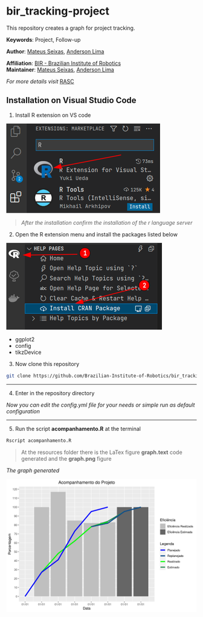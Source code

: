 # bir_tracking-project

This repository creates a graph for project tracking. 

**Keywords**: Project, Follow-up

**Author**: [Mateus Seixas](https://github.com/seixasxbr), [Anderson Lima](https://github.com/aldenpower)

**Affiliation**: [BIR - Brazilian Institute of Robotics](https://github.comBrazilian-Institute-of-Robotics) <br />
**Maintainer**: [Mateus Seixas](https://github.com/seixasxbr), [Anderson Lima](https://github.com/aldenpower)

_For more details visit_ [RASC](https://www.braziliansinrobotics.com/)

## Installation on Visual Studio Code

1. Install R extension on VS code

![graph](./resources/extension.png)

> _After the installation confirm the installation of the r language server_

2. Open the R extension menu and install the packages listed below

![graph](./resources/install.png)

- ggplot2
- config
- tikzDevice


3. Now clone this repository

```bash
git clone https://github.com/Brazilian-Institute-of-Robotics/bir_tracking-project.git
```
***
4. Enter in the repository directory

_Now you can edit the config.yml file for your needs or simple run as default configuration_


***

5. Run the script **acompanhamento.R** at the terminal

```bash
Rscript acompanhamento.R
```

> At the resources folder there is the LaTex figure **graph.text** code generated and the **graph.png** figure


_The graph generated_

![graph](./resources/graph.png)


